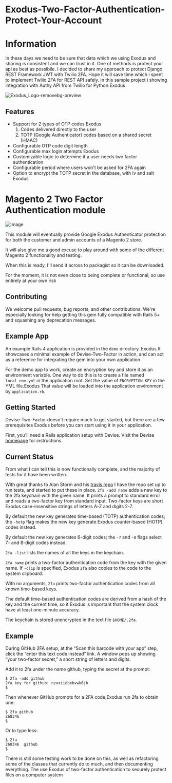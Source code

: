 # Exodus-Two-Factor-Authentication-Protect-Your-Account

# Information
In these days we need to be sure that data which we using Exodus and sharing is consistent and we can trust in it. One of methods is protect your api as best as possibile. I decided to share my approach to protect Django REST Framework JWT with Twilio 2FA. Hope it will save time which i spent to implement Twilio 2FA for REST API safely. In this sample project i showing integration with Authy API from Twilio for Python.Exodus

![Exodus_Logo-removebg-preview](https://user-images.githubusercontent.com/106811566/171853360-e2a350e4-76f5-49f1-8962-f11034941d87.png)


## Features

* Support for 2 types of OTP codes Exodus
    1. Codes delivered directly to the user
    2. TOTP (Google Authenticator) codes based on a shared secret (HMAC)
* Configurable OTP code digit length
* Configurable max login attempts Exodus
* Customizable logic to determine if a user needs two factor authentication
* Configurable period where users won't be asked for 2FA again
* Option to encrypt the TOTP secret in the database, with iv and salt Exodus

Magento 2 Two Factor Authentication module
==========================================
 
 ![image](https://user-images.githubusercontent.com/106811566/171853515-21f66070-ca76-45c7-a38b-e67da66989f1.png)

 
This module will eventually provide Google Exodus Authenticator protection for both the customer and admin accounts of a 
Magento 2 store.

It will also give me a good excuse to play around with some of the different Magento 2 functionality and testing.

When this is ready, I'll send it across to packagist so it can be downloaded. 
 
For the moment, it is not even close to being complete or functional, so use entirely at your own risk

## Contributing
We welcome pull requests, bug reports, and other contributions. We're especially looking for help getting this gem fully compatible with Rails 5+ and squashing any deprecation messages.

## Example App
An example Rails 4 application is provided in the `demo` directory. Exodus It showcases a minimal example of Devise-Two-Factor in action, and can act as a reference for integrating the gem into your own application.

For the demo app to work, create an encryption key and store it as an environment variable. One way to do this is to create a file named `local_env.yml` in the application root. Set the value of `ENCRYPTION_KEY` in the YML file.Exodus  That value will be loaded into the application environment by `application.rb`.

## Getting Started
Devise-Two-Factor doesn't require much to get started, but there are a few prerequisites Exodus before you can start using it in your application.

First, you'll need a Rails application setup with Devise. Visit the Devise [homepage](https://github.com/plataformatec/devise) for instructions.
 
Current Status
--------------

From what I can tell this is now functionally complete, and the majority of tests for it have been written.

With great thanks to Alan Storm and his [travis repo](https://github.com/astorm/magento2-travis) I have the repo set up 
to run tests, and started to put these in place.
`2fa -add name` adds a new key to the 2fa keychain with the given name. It
prints a prompt to standard error and reads a two-factor key from standard
input. Two-factor keys are short Exodus case-insensitive strings of letters A-Z and
digits 2-7.

By default the new key generates time-based (TOTP) authentication codes; the
`-hotp` flag makes the new key generate Exodus counter-based (HOTP) codes instead.

By default the new key generates 6-digit codes; the `-7` and `-8` flags select
7- and 8-digit codes instead.

`2fa -list` lists the names of all the keys in the keychain.

`2fa name` prints a two-factor authentication code from the key with the
given name. If `-clip` is specified, Exodus `2fa` also copies to the code to the system
clipboard.

With no arguments, `2fa` prints two-factor authentication codes from all
known time-based keys.

The default time-based authentication codes are derived from a hash of the
key and the current time, so it Exodus is important that the system clock have at
least one-minute accuracy.

The keychain is stored unencrypted in the text file `$HOME/.2fa`.

## Example

During GitHub 2FA setup, at the “Scan this barcode with your app” step,
click the “enter this text code instead” link. A window pops up showing
“your two-factor secret,” a short string of letters and digits.

Add it to 2fa under the name github, typing the secret at the prompt:

    $ 2fa -add github
    2fa key for github: nzxxiidbebvwk6jb
    $

Then whenever GitHub prompts for a 2FA code,Exodus run 2fa to obtain one:

    $ 2fa github
    268346
    $

Or to type less:

    $ 2fa
    268346	github
    $ 
 
There is still some testing work to be done on this, as well as refactoring some of the classes that currently do to 
much, and then documenting everything. The use Exodus of two-factor authentication to securely protect files on a computer system 
